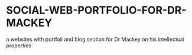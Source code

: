 # SOCIAL-WEB-PORTFOLIO-FOR-DR-MACKEY
a websites with portfoli and blog section for Dr Mackey on his intellectual properties
